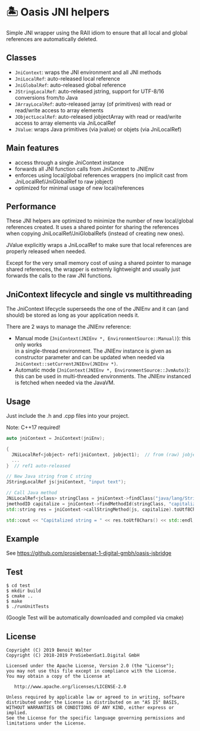 🏝 Oasis JNI helpers
===============

Simple JNI wrapper using the RAII idiom to ensure that all local and global
references are automatically deleted.


## Classes

- `JniContext`: wraps the JNI environment and all JNI methods
- `JniLocalRef`: auto-released local reference
- `JniGlobalRef`: auto-released global reference
- `JStringLocalRef`: auto-released jstring, support for UTF-8/16 conversions from/to
Java
- `JArrayLocalRef`: auto-released jarray (of primitives) with read or read/write
access to array elements
- `JObjectLocalRef`: auto-released jobjectArray with read or read/write access to
array elements via JniLocalRef
- `JValue`: wraps Java primitives (via jvalue) or objets (via JniLocalRef)


## Main features

- access through a single JniContext instance
- forwards all JNI function calls from JniContext to JNIEnv
- enforces using local/global references wrappers (no implicit cast from
JniLocalRef/JniGlobalRef to raw jobject)
- optimized for minimal usage of new local/references


## Performance

These JNI helpers are optimized to minimize the number of new local/global references
created. It uses a shared pointer for sharing the references when copying
JniLocalRef/JniGlobalRefs (instead of creating new ones).

JValue explicitly wraps a JniLocalRef to make sure that local references are properly
released when needed.

Except for the very small memory cost of using a shared pointer to manage shared
references, the wrapper is extremly lightweight and usually just forwards the
calls to the raw JNI functions.


## JniContext lifecycle and single vs multithreading

The JniContext lifecycle superseeds the one of the JNIEnv and it can (and should) be
stored as long as your application needs it.

There are 2 ways to manage the JNIEnv reference:
- Manual mode (`JniContext(JNIEnv *, EnvironmentSource::Manual)`): this only works  
in a single-thread environment. The JNIEnv instance is given as constructor parameter
and can be updated when needed via `JniContext::setCurrentJNIEnv(JNIEnv *)`.
- Automatic mode (`JniContext(JNIEnv *, EnvironmentSource::JvmAuto)`): this can be
used in multi-threaded environments. The JNIEnv instanced is fetched when needed
via the JavaVM.


## Usage

Just include the .h and .cpp files into your project.

Note: C++17 required!

```c++
auto jniContext = JniContext(jniEnv);

{
  JNiLocalRef<jobject> ref1(jniContext, jobject1);  // from (raw) jobject
  ...
}  // ref1 auto-released

// New Java string from C string
JStringLocalRef js(jniContext, "input text");

// Call Java method
JNiLocalRef<jclass> stringClass = jniContext->findClass("java/lang/String");
jmethodID capitalize = jniContext->findMethodId(stringClass, "capitalize", "()Ljava/lang/String;");
std::string res = jniContext->callStringMethod(js, capitalize).toUtf8Chars();

std::cout << "Capitalized string = " << res.toUtf8Chars() << std::endl;
```

## Example

See https://github.com/prosiebensat-1-digital-gmbh/oasis-jsbridge


## Test

```
$ cd test
$ mkdir build
$ cmake ..
$ make
$ ./runUnitTests
```

(Google Test will be automatically downloaded and compiled via cmake)


## License

```
Copyright (C) 2019 Benoit Walter
Copyright (C) 2018-2019 ProSiebenSat1.Digital GmbH

Licensed under the Apache License, Version 2.0 (the "License");
you may not use this file except in compliance with the License.
You may obtain a copy of the License at

   http://www.apache.org/licenses/LICENSE-2.0

Unless required by applicable law or agreed to in writing, software
distributed under the License is distributed on an "AS IS" BASIS,
WITHOUT WARRANTIES OR CONDITIONS OF ANY KIND, either express or implied.
See the License for the specific language governing permissions and
limitations under the License.
```

